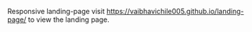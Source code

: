 Responsive landing-page
 visit  https://vaibhavichile005.github.io/landing-page/ to view the landing page.
